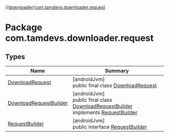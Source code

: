 //[downloader](../../index.md)/[com.tamdevs.downloader.request](index.md)

# Package com.tamdevs.downloader.request

## Types

| Name | Summary |
|---|---|
| [DownloadRequest](-download-request/index.md) | [androidJvm]<br>public final class [DownloadRequest](-download-request/index.md) |
| [DownloadRequestBuilder](-download-request-builder/index.md) | [androidJvm]<br>public final class [DownloadRequestBuilder](-download-request-builder/index.md) implements [RequestBuilder](-request-builder/index.md) |
| [RequestBuilder](-request-builder/index.md) | [androidJvm]<br>public interface [RequestBuilder](-request-builder/index.md) |
